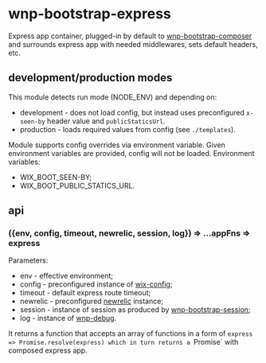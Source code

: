# wnp-bootstrap-express

Express app container, plugged-in by default to [wnp-bootstrap-composer](../wnp-bootstrap-composer) and surrounds express app with needed middlewares, sets default headers, etc.

## development/production modes

This module detects run mode (NODE_ENV) and depending on:
 - development - does not load config, but instead uses preconfigured `x-seen-by` header value and `publicStaticsUrl`.
 - production - loads required values from config (see `./templates`). 

Module supports config overrides via environment variable. Given environment variables are provided, config will not be loaded. Environment variables:
 - WIX_BOOT_SEEN-BY;
 - WIX_BOOT_PUBLIC_STATICS_URL.

## api
### ({env, config, timeout, newrelic, session, log}) => ...appFns => express

Parameters:
 - env - effective environment;
 - config - preconfigured instance of [wix-config](../../config/wix-config);
 - timeout - default express route timeout;
 - newrelic - preconfigured [newrelic](https://github.com/newrelic/node-newrelic) instance;
 - session - instance of session as produced by [wnp-bootstrap-session](../wnp-bootstrap-session);
 - log - instance of [wnp-debug](../../logging/wnp-debug).
 
It returns a function that accepts an array of functions in a form of `express => Promise.resolve(express) which in turn returns a `Promise` with composed express app. 
